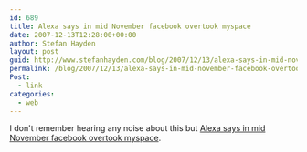 ```yaml
---
id: 689
title: Alexa says in mid November facebook overtook myspace
date: 2007-12-13T12:28:00+00:00
author: Stefan Hayden
layout: post
guid: http://www.stefanhayden.com/blog/2007/12/13/alexa-says-in-mid-november-facebook-overtook-myspace/
permalink: /blog/2007/12/13/alexa-says-in-mid-november-facebook-overtook-myspace/
Post:
  - link
categories:
  - web
---
```

I don't remember hearing any noise about this but <a href="http://www.alexa.com/data/details/traffic_details/youtube.com?site0=myspace.com&amp;site1=facebook.com&amp;y=r&amp;z=3&amp;h=300&amp;w=610&amp;range=3m&amp;size=Medium">Alexa says in mid November facebook overtook myspace</a>.